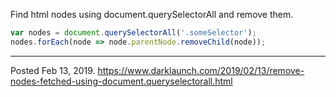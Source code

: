 Find html nodes using document.querySelectorAll and remove them.

```javascript
var nodes = document.querySelectorAll('.someSelector');
nodes.forEach(node => node.parentNode.removeChild(node));
```

---


Posted Feb 13, 2019.
https://www.darklaunch.com/2019/02/13/remove-nodes-fetched-using-document.queryselectorall.html